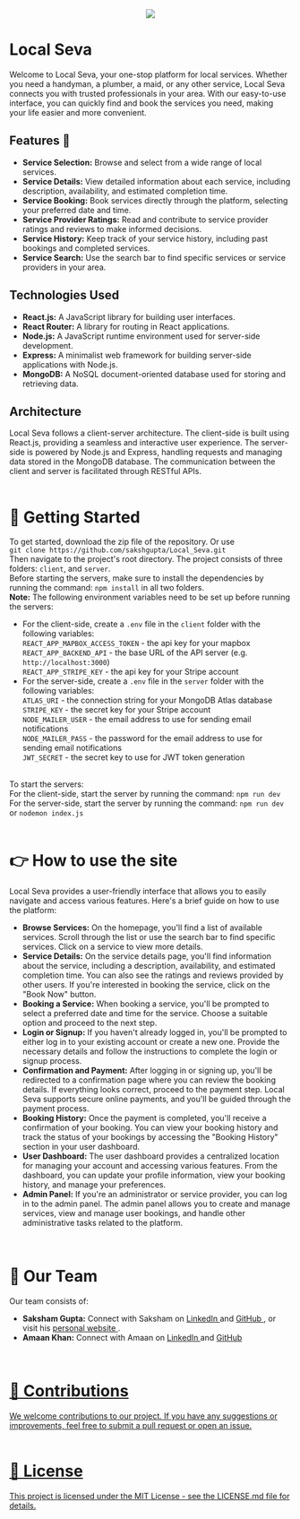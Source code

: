 <div align="center">
  <img src="client/public/logo.png">
</div>

<h1> Local Seva</h1>
Welcome to Local Seva, your one-stop platform for local services. Whether you need a handyman, a plumber, a maid, or any other service, Local Seva connects you with trusted professionals in your area. With our easy-to-use interface, you can quickly find and book the services you need, making your life easier and more convenient.
<br>

<h2>Features 🎯</h2>
<ul>
<li><strong>Service Selection:</strong> Browse and select from a wide range of local services.</li>
<li><strong>Service Details:</strong> View detailed information about each service, including description, availability, and estimated completion time.</li>
<li><strong>Service Booking:</strong> Book services directly through the platform, selecting your preferred date and time.</li>
<li><strong>Service Provider Ratings:</strong> Read and contribute to service provider ratings and reviews to make informed decisions.</li>
<li><strong>Service History:</strong> Keep track of your service history, including past bookings and completed services.</li>
<li><strong>Service Search:</strong> Use the search bar to find specific services or service providers in your area.</li>
</ul>

<h2>Technologies Used</h2>
<ul>
<li><strong>React.js:</strong> A JavaScript library for building user interfaces.</li>
<li><strong>React Router:</strong> A library for routing in React applications.</li>
<li><strong>Node.js:</strong> A JavaScript runtime environment used for server-side development.</li>
<li><strong>Express:</strong> A minimalist web framework for building server-side applications with Node.js.</li>
<li><strong>MongoDB:</strong> A NoSQL document-oriented database used for storing and retrieving data.</li>
</ul>

<h2>Architecture</h2>
Local Seva follows a client-server architecture. The client-side is built using React.js, providing a seamless and interactive user experience. The server-side is powered by Node.js and Express, handling requests and managing data stored in the MongoDB database. The communication between the client and server is facilitated through RESTful APIs.
<br>
<br>
<h1>🚀 Getting Started</h1>
To get started, download the zip file of the repository. Or use <br>
<code>git clone https://github.com/sakshgupta/Local_Seva.git</code><br>
Then navigate to the project's root directory. The project consists of three folders: <code>client</code>, and <code>server</code>.
<br>
Before starting the servers, make sure to install the dependencies by running the command: <code>npm install</code> in all two folders.
<br>
<b>Note:</b> The following environment variables need to be set up before running the servers:<br>

<ul>
<li>For the client-side, create a <code>.env</code> file in the <code>client</code> folder with the following variables:<br>
<code>REACT_APP_MAPBOX_ACCESS_TOKEN</code> - the api key for your mapbox<br>
<code>REACT_APP_BACKEND_API</code> - the base URL of the API server (e.g. <code>http://localhost:3000</code>)<br>
<code>REACT_APP_STRIPE_KEY</code> - the api key for your Stripe account</li>
<li>For the server-side, create a <code>.env</code> file in the <code>server</code> folder with the following variables:<br>
<code>ATLAS_URI</code> - the connection string for your MongoDB Atlas database<br>
<code>STRIPE_KEY</code> - the secret key for your Stripe account<br>
<code>NODE_MAILER_USER</code> - the email address to use for sending email notifications<br>
<code>NODE_MAILER_PASS</code> - the password for the email address to use for sending email notifications<br>
<code>JWT_SECRET</code> - the secret key to use for JWT token generation</li>
</ul>
<br>
To start the servers:<br>
For the client-side, start the server by running the command: <code>npm run dev</code><br>
For the server-side, start the server by running the command: <code>npm run dev</code> or <code>nodemon index.js</code><br>
<br>

<h1>👉 How to use the site</h1>
Local Seva provides a user-friendly interface that allows you to easily navigate and access various features. Here's a brief guide on how to use the platform:

<ul>
  <li><strong>Browse Services:</strong> On the homepage, you'll find a list of available services. Scroll through the list or use the search bar to find specific services. Click on a service to view more details.</li>
  <li><strong>Service Details:</strong> On the service details page, you'll find information about the service, including a description, availability, and estimated completion time. You can also see the ratings and reviews provided by other users. If you're interested in booking the service, click on the "Book Now" button.</li>
  <li><strong>Booking a Service:</strong> When booking a service, you'll be prompted to select a preferred date and time for the service. Choose a suitable option and proceed to the next step. </li>
  <li><strong>Login or Signup:</strong> If you haven't already logged in, you'll be prompted to either log in to your existing account or create a new one. Provide the necessary details and follow the instructions to complete the login or signup process.</li>
  <li><strong>Confirmation and Payment:</strong> After logging in or signing up, you'll be redirected to a confirmation page where you can review the booking details. If everything looks correct, proceed to the payment step. Local Seva supports secure online payments, and you'll be guided through the payment process.</li>
  <li><strong>Booking History:</strong> Once the payment is completed, you'll receive a confirmation of your booking. You can view your booking history and track the status of your bookings by accessing the "Booking History" section in your user dashboard.</li>
  <li><strong>User Dashboard:</strong> The user dashboard provides a centralized location for managing your account and accessing various features. From the dashboard, you can update your profile information, view your booking history, and manage your preferences.</li>
  <li><strong>Admin Panel:</strong> If you're an administrator or service provider, you can log in to the admin panel. The admin panel allows you to create and manage services, view and manage user bookings, and handle other administrative tasks related to the platform.</li>
</ul>

<br>
<h1>👥 Our Team</h1>
Our team consists of:

<ul>
  <li><strong>Saksham Gupta:</strong>
  Connect with Saksham on 
  <a href="https://www.linkedin.com/in/sakshguptavit/">
  LinkedIn
  </a> and 
  <a href="https://github.com/sakshgupta">
  GitHub
  </a>, or visit his 
  <a href="https://sakshgupta.vercel.app/">
  personal website
  </a>.
  </li>
  <li><strong>Amaan Khan:</strong>
  Connect with Amaan on 
  <a href="https://www.linkedin.com/in/amaankhanak/">
  LinkedIn
  </a> and 
  <a href="https://github.com/amaankhanak">
  GitHub
  </li>
</ul>
<br>

<h1>🙌 Contributions</h1>
We welcome contributions to our project. If you have any suggestions or improvements, feel free to submit a pull request or open an issue.
<br>
<br>

<h1>📜 License</h1>
This project is licensed under the MIT License - see the LICENSE.md file for details.






